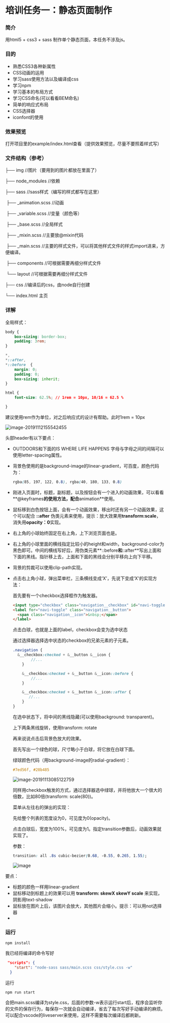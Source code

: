 # 培训任务一：静态页面制作

### 简介

用html5 + css3 + sass 制作单个静态页面，本任务不涉及js。

### 目的

- 熟悉CSS3各种新属性
- CSS动画的运用
- 学习sass使用方法以及编译成css
- 学习npm
- 学习基本的布局方式
- 学习CSS命名(可以看看BEM命名)
- 简单的响应式布局
- CSS选择器
- iconfont的使用

### 效果预览

打开项目里的example/index.html查看（提供效果预览，尽量不要照着样式写）

### 文件结构（参考）

├── img        //图片（要用到的图片都放在里面了）

├── node_modules      //依赖

├── sass       //sass样式（编写的样式都写在这里）

​		 ├──  _animation.scss   //动画

​		 ├──  _variable.scss   //变量（颜色等）

​		 ├──  _base.scss	//全局样式

​		 ├──  _mixin.scss   //主要放@mixin代码

​		 ├──  _main.scss   //主要的样式文件，可以将其他样式文件的样式import进来，方便编译。

​		 ├──  components  //可根据需要再细分样式文件

​		 └──   layout  //可根据需要再细分样式文件

├── css          //编译后的css，由node自行创建

└── index.html	主页

### 详解

全局样式：

```css
body {
    box-sizing: border-box;
    padding: 3rem;
}

*,
*::after,
*::before  {
    margin: 0;
    padding: 0;
    box-sizing: inherit;
}

html {
    font-size: 62.5%; // 1rem = 10px, 10/16 = 62.5 %

}
```

建议使用rem作为单位，对之后响应式的设计有帮助。此时1rem = 10px



![image-20191112155542455](https://github.com/caiduncheng/peixun1/blob/master/img/image-20191112155542455.png?raw=true)

头部header有以下要点：

- OUTDOORS和下面的IS WHERE LIFE HAPPENS 字母与字母之间的间隔可以使用letter-spacing属性。

- 背景色使用的是background-image的linear-gradient，可百度，颜色代码为：

  ```css
  rgba(85, 197, 122, 0.8), rgba(40, 180, 133, 0.8)
  ```

- 刚进入页面时，标题，副标题，以及按钮会有一个进入的动画效果，可以看看**@keyframes**的使用方法，配合**animation**使用。

- 鼠标移到白色按钮上面，会有一个动画效果，移出时还有另一个动画效果，这个可以配合 **::after** 伪类元素来使用，提示：放大效果用**transform:scale**，消失用**opacity：0**实现。

- 右上角的小球始终固定在右上角，上下浏览页面也是。

- 右上角的小球里面的横线指定比较小的height和width，background-color为黑色即可。中间的横线写好后，用伪类元素**::before**和**::after**写出上面和下面的黑线。指针移上去，上面和下面的黑线会分别平移向上向下平移。

- 背景的剪裁可以使用clip-path实现。

- 点击右上角小球，弹出菜单栏，三条横线变成‘X’，先说下变成‘X'的实现方法：

  首先要有一个checkbox选择框作为触发器。

  ```html
  <input type="checkbox" class="navigation__checkbox" id="navi-toggle">
  <label for="navi-toggle" class="navigation__button">
  	<span class="navigation__icon">&nbsp;</span>
  </label>
  ```

  点击白球，也就是上面的label，checkbox会变为选中状态

  通过选择器选择选中状态的checkbox的兄弟元素的子元素。

  ```scss
  .navigation {
  	&__checkbox:checked + &__button &__icon {
          //...
      }

      &__checkbox:checked + &__button &__icon::before {
          //...
      }

      &__checkbox:checked + &__button &__icon::after {
         //...
      }
  }
  ```

  在选中状态下，将中间的黑线隐藏(可以使用background: transparent)。

  上下两条黑线旋转，使用transform: rotate

  再来说说点击后背景色放大的效果。

  首先写出一个绿色的球，尺寸略小于白球，将它放在白球下面。

  绿球颜色代码（用background-image的radial-gradient）：

  ```scss
  #7ed56f, #28b485
  ```

  ![image-20191113085122759](https://github.com/caiduncheng/peixun1/blob/master/img/image-20191113085122759.png?raw=true)

  同样用checkbox触发的方式，通过选择器选中绿球，并将他放大一个很大的倍数，比如80倍(transform: scale(80))。

  菜单从左往右的弹出的实现：

  先给整个列表的宽度设为0，可见度为0(opacity)。

  点击白球后，宽度为100%，可见度为1。指定transition参数后，动画效果就实现了。

  参数：

  ```css
  transition: all .8s cubic-bezier(0.68, -0.55, 0.265, 1.55);
  ```



  ![image](https://github.com/caiduncheng/peixun1/blob/master/img/image-20191113100206427.png?raw=true)

要点：

- 标题的颜色一样用linear-gradient
- 鼠标移动到标题上的效果可以用 **transform: skewX skewY scale** 来实现，阴影用text-shadow
- 鼠标放在图片上后，该图片会放大，其他图片会缩小。提示：可以用not选择器
-

### 运行

```
npm install
```

我已经将编译的命令写好

```json
 "scripts": {
    "start": "node-sass sass/main.scss css/style.css -w"
  }
```

运行

```
npm run start
```

会把main.scss编译为style.css，后面的参数-w表示运行start后，程序会监听你的文件的保存行为，每保存一次就会自动编译，省去了每次写好手动编译的麻烦。可以配合vscode的liveserver来使用，这样不需要每次编译后都刷新。